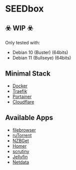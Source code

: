 # SEEDbox

## ☣️ WIP ☣️
Only tested with:
- Debian 10 (Buster) (64bits)
- Debian 11 (Bullseye) (64bits)

## Minimal Stack
- [Docker](https://www.docker.com/)
- [Traefik](https://traefik.io/)
- [Portainer](https://www.portainer.io/)
- [Cloudflare](https://www.cloudflare.com/)

## Available Apps
- [filebrowser](https://github.com/filebrowser/filebrowser)
- [ruTorrent](https://github.com/Novik/ruTorrent)
- [NZBGet](https://github.com/nzbget/nzbget)
- [Homer](https://github.com/bastienwirtz/homer)
- [scrutiny](https://github.com/AnalogJ/scrutiny)
- [Jellyfin](https://github.com/jellyfin/jellyfin)
- [Netdata](https://github.com/netdata/netdata)
